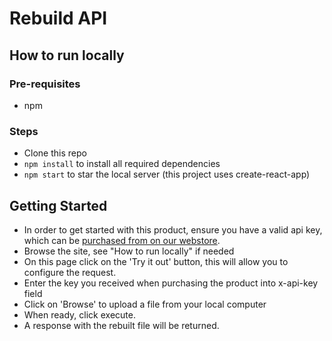 # Rebuild API

## How to run locally

### Pre-requisites
- npm

### Steps
- Clone this repo
- `npm install` to install all required dependencies
- `npm start` to star the local server (this project uses create-react-app)

## Getting Started

- In order to get started with this product, ensure you have a valid api key, which can be [purchased from on our webstore](https://glasswall-store.com/collections/saas/products/file-rebuild).
- Browse the site, see "How to run locally" if needed
- On this page click on the 'Try it out' button, this will allow you to configure the request.
- Enter the key you received when purchasing the product into x-api-key field
- Click on 'Browse' to upload a file from your local computer
- When ready, click execute.
- A response with the rebuilt file will be returned.
